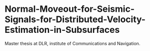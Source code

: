 # Normal-Moveout-for-Seismic-Signals-for-Distributed-Velocity-Estimation-in-Subsurfaces
Master thesis at DLR, institute of Communications and Navigation.

